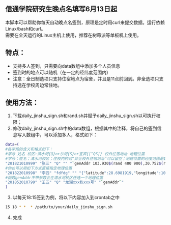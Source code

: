 ## 信通学院研究生晚点名填写6月13日起

本脚本可以帮助你每天自动晚点名签到，原理是定时用curl来提交数据。运行依赖Linux/bash和curl。<br>
需要在全天运行的Linux主机上使用，推荐在树莓派等单板机上使用。

## 特点：
* 支持多人签到，只需要向data数组中添加多个人员信息
* 签到时的地点可以随机（在一定的经纬度范围内）
* 注意：全日制选项只支持住宿地点为宿舍，并且是11点前回到。非全选项只支持选在学校周边常住地。

## 使用方法：
1. 下载daily_jinshu_sign.sh和rand.sh并赋予daily_jinshu_sign.sh以可执行权限；
2. 修改daily_jinshu_sign.sh中的data数组，根据其中的注释，将自己的签到信息写入数组中，可以添加多人，格式如下：
```Bash
data=(
#各字段的含义和格式如下：
#学号 姓名 校区:清水河{Q}or沙河{S}or宜宾{[^QS]} 校外住宿地址 地理位置
#学号；姓名；清水河校区；住校内的话“非全校外住宿地址”可以留空；地理位置的经度范围是103.930400~103.930900，维度范围是30.75285~30.752311
"201821010999" "张三" "Q" "" "`genAddr 103.930$(rand 400 900),30.752$(rand 85 311)`"
#你也可以用如下方式直接指定地理位置
"201822010998" "李四" "fdfdg" "" "{"latitude":28.6981919,"longitude":104.549108,"address":"四川省宜宾市叙州区柏溪街道南兴大道29号宜宾市叙州区中医医院"}"
#函数genAddr不带参数会在清水河校区任选一个地理位置
"201852010799" "王五" "Q" "龙湖xxx栋xxx号" "`genAddr`"
)
```
3. 以每天18:15签到为例，将以下内容加入到crontab之中
```Bash
15 18 * *  * /path/to/your/daily_jinshu_sign.sh
```
4. 完成
